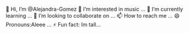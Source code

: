 👋 Hi, I’m @Alejandra-Gomez
👀 I’m interested in music ...
🌱 I’m currently learning ...
💞️ I’m looking to collaborate on ...
📫 How to reach me ...
😄 Pronouns:Aleee ...
⚡ Fun fact: Im tall...
